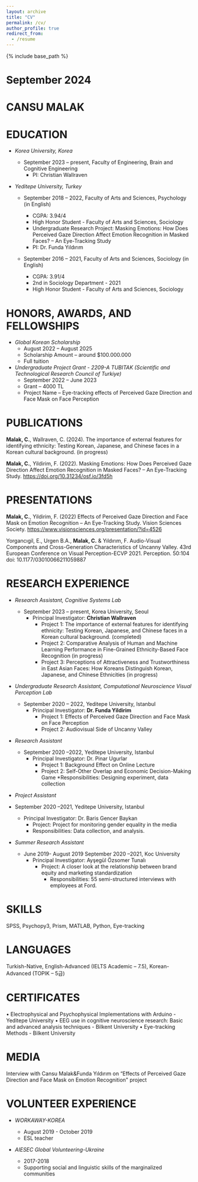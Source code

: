 ```yaml
---
layout: archive
title: "CV"
permalink: /cv/
author_profile: true
redirect_from:
  - /resume
---
```


{% include base_path %}

September 2024
===
CANSU MALAK
==

EDUCATION
===
* *Korea University, Korea*
  * September 2023 – present, Faculty of Engineering, Brain and Cognitive Engineering
    * PI: Christian Wallraven

* *Yeditepe University, Turkey*
  * September 2018 – 2022, Faculty of Arts and Sciences, Psychology (in English)
    *	CGPA: 3.94/4
    *	High Honor Student - Faculty of Arts and Sciences, Sociology 
    *	Undergraduate Research Project: Masking Emotions: How Does Perceived Gaze Direction Affect Emotion Recognition in Masked Faces? – An Eye-Tracking Study
    *	PI: Dr. Funda Yıldırım

  * September 2016 – 2021, Faculty of Arts and Sciences, Sociology (in English)
    *	CGPA: 3.91/4
    *	2nd in Sociology Department  - 2021
    *	High Honor Student - Faculty of Arts and Sciences, Sociology 

HONORS, AWARDS, AND FELLOWSHIPS
===
* *Global Korean Scholarship*
  * August 2022 – August 2025
  *	Scholarship Amount – around $100.000.000
  *	Full tuition 
* *Undergraduate Project Grant - 2209-A TUBITAK (Scientific and Technological Research Council of Turkiye)*
  * September 2022 – June 2023
  *	Grant  – 4000 TL 
  *	Project Name – Eye-tracking effects of Perceived Gaze Direction and Face Mask on Face Perception

PUBLICATIONS
===
**Malak, C.**, Wallraven, C. (2024). The importance of external features for identifying ethnicity: Testing Korean, Japanese, and Chinese faces in a Korean cultural background. (in progress)

**Malak, C.**, Yildirim, F. (2022). Masking Emotions: How Does Perceived Gaze Direction Affect Emotion Recognition in Masked Faces? – An Eye-Tracking Study. https://doi.org/10.31234/osf.io/3fd5h 

PRESENTATIONS
===
**Malak, C.**, Yildirim, F. (2022) Effects of Perceived Gaze Direction and Face Mask on Emotion Recognition – An Eye-Tracking Study. Vision Sciences Society. https://www.visionsciences.org/presentation/?id=4526

Yorgancıgil, E., Urgen B.A., **Malak, C.** & Yıldırım, F.  Audio-Visual Components and Cross-Generation Characteristics of Uncanny Valley. 43rd European Conference on Visual Perception-ECVP 2021. Perception. 50:104 doi: 10.1177/03010066211059887       

RESEARCH EXPERIENCE
===
* *Research Assistant, Cognitive Systems Lab*
  * September 2023 – present, Korea University, Seoul
    * Principal Investigator: **Christian Wallraven**
      *	Project 1: The importance of external features for identifying ethnicity: Testing Korean, Japanese, and Chinese faces in a Korean cultural background. (completed)
      *	Project 2: Comparative Analysis of Human and Machine Learning Performance in Fine-Grained Ethnicity-Based Face Recognition (in progress)
      *	Project 3: Perceptions of Attractiveness and Trustworthiness in East Asian Faces: How Koreans Distinguish Korean, Japanese, and Chinese Ethnicities (in progress)

* *Undergraduate Research Assistant, Computational Neuroscience Visual Perception Lab*
  * September 2020 – 2022, Yeditepe University, Istanbul
    * Principal Investigator: **Dr. Funda Yildirim**
      *	Project 1: Effects of Perceived Gaze Direction and Face Mask on Face Perception
      *	Project 2: Audiovisual Side of Uncanny Valley

* *Research Assistant* 
  * September 2020 –2022, Yeditepe University, Istanbul 
    * Principal Investigator: Dr. Pinar Ugurlar
      *	Project 1: Background Effect on Online Lecture
      *	Project 2: Self-Other Overlap and Economic Decision-Making Game
        *Responsibilities: Designing experiment, data collection 

* *Project Assistant*
* September 2020 –2021, Yeditepe University, Istanbul 
  * Principal Investigator: Dr. Baris Gencer Baykan
    *	Project: Project for monitoring gender equality in the media
      * Responsibilities: Data collection, and analysis.

* *Summer Research Assistant* 
  * June 2019- August 2019 September 2020 –2021, Koc University 
    * Principal Investigator: Ayşegül Özsomer Tunalı
      *	Project: A closer look at the relationship between brand equity and marketing standardization
        * Responsibilities: 55 semi-structured interviews with employees at Ford.

SKILLS
===
SPSS, Psychopy3, Prism, MATLAB, Python, Eye-tracking

LANGUAGES
===
Turkish-Native, English-Advanced (IELTS Academic – 7.5), Korean-Advanced (TOPIK – 5급) 

CERTIFICATES
===
•	Electrophysical and Psychophysical Implementations with Arduino -Yeditepe University
•	EEG use in cognitive neuroscience research: Basic and advanced analysis techniques - Bilkent University
•	Eye-tracking Methods - Bilkent University 

MEDIA
===
Interview with Cansu Malak&Funda Yıldırım on “Effects of Perceived Gaze Direction and Face Mask on Emotion Recognition" project 

VOLUNTEER EXPERIENCE 
===
* *WORKAWAY-KOREA*
  * August 2019 - October 2019
  * ESL teacher

* *AIESEC Global Volunteering-Ukraine*
  * 2017-2018 
  * Supporting social and linguistic skills of the marginalized communities



